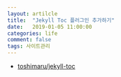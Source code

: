 ```yaml
---
layout: artilcle
title:  "Jekyll Toc 플러그인 추가하기"
date:   2019-01-05 11:00:00
categories: life
comment: false
tags: 사이트관리
---
```


* [toshimaru/jekyll-toc](https://github.com/toshimaru/jekyll-toc)
